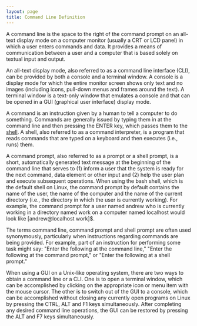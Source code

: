 ```yaml
---
layout: page
title: Command Line Definition
---
```


A command line is the space to the right of the command prompt on an
all-text display mode on a computer monitor (usually a CRT or LCD panel)
in which a user enters commands and data. It provides a means of
communication between a user and a computer that is based solely on
textual input and output.

An all-text display mode, also referred to as a command line interface
(CLI), can be provided by both a console and a terminal window. A console
is a display mode for which the entire monitor screen shows only text and
no images (including icons, pull-down menus and frames around the text). A
terminal window is a text-only window that emulates a console and that can
be opened in a GUI (graphical user interface) display mode.

A command is an instruction given by a human to tell a computer to do
something. Commands are generally issued by typing them in at the command
line and then pressing the ENTER key, which passes them to the
[shell](shell.html). A
shell, also referred to as a command interpreter, is a program that reads
commands that are typed on a keyboard and then executes (i.e., runs) them.

A command prompt, also referred to as a prompt or a shell prompt, is a
short, automatically generated text message at the beginning of the
command line that serves to (1) inform a user that the system is ready for
the next command, data element or other input and (2) help the user plan
and execute subsequent operations. When using the bash shell, which is the
default shell on Linux, the command prompt by default contains the name of
the user, the name of the computer and the name of the current directory
(i.e., the directory in which the user is currently working). For example,
the command prompt for a user named andrew who is currently working in a
directory named work on a computer named localhost would look like
[andrew@localhost work]$.

The terms command line, command prompt and shell prompt are often used
synonymously, particularly when instructions regarding commands are being
provided. For example, part of an instruction for performing some task
might say: "Enter the following at the command line," "Enter the following
at the command prompt," or "Enter the following at a shell prompt."

When using a GUI on a Unix-like operating system, there are two ways to
obtain a command line or a CLI. One is to open a terminal window, which
can be accomplished by clicking on the appropriate icon or menu item with
the mouse cursor. The other is to switch out of the GUI to a console,
which can be accomplished without closing any currently open programs on
Linux by pressing the CTRL, ALT and F1 keys simultaneously. After
completing any desired command line operations, the GUI can be restored by
pressing the ALT and F7 keys simultaneously.



